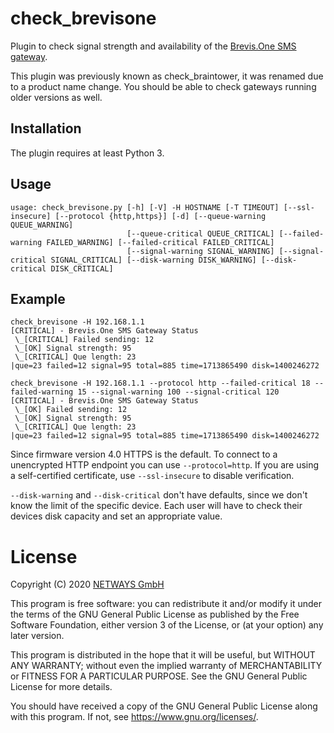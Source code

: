 # check_brevisone

Plugin to check signal strength and availability of the [Brevis.One SMS gateway](https://brevis.one).

This plugin was previously known as check_braintower, it was renamed due to a product name change.
You should be able to check gateways running older versions as well.

## Installation

The plugin requires at least Python 3.

## Usage

```
usage: check_brevisone.py [-h] [-V] -H HOSTNAME [-T TIMEOUT] [--ssl-insecure] [--protocol {http,https}] [-d] [--queue-warning QUEUE_WARNING]
                          [--queue-critical QUEUE_CRITICAL] [--failed-warning FAILED_WARNING] [--failed-critical FAILED_CRITICAL]
                          [--signal-warning SIGNAL_WARNING] [--signal-critical SIGNAL_CRITICAL] [--disk-warning DISK_WARNING] [--disk-critical DISK_CRITICAL]

```

## Example

```
check_brevisone -H 192.168.1.1
[CRITICAL] - Brevis.One SMS Gateway Status
 \_[CRITICAL] Failed sending: 12
 \_[OK] Signal strength: 95
 \_[CRITICAL] Que length: 23
|que=23 failed=12 signal=95 total=885 time=1713865490 disk=1400246272

check_brevisone -H 192.168.1.1 --protocol http --failed-critical 18 --failed-warning 15 --signal-warning 100 --signal-critical 120
[CRITICAL] - Brevis.One SMS Gateway Status
 \_[OK] Failed sending: 12
 \_[OK] Signal strength: 95
 \_[CRITICAL] Que length: 23
|que=23 failed=12 signal=95 total=885 time=1713865490 disk=1400246272
```

Since firmware version 4.0 HTTPS is the default. To connect to a unencrypted HTTP endpoint you can use `--protocol=http`.
If you are using a self-certified certificate, use `--ssl-insecure` to disable verification.

`--disk-warning` and `--disk-critical` don't have defaults, since we don't know the limit of the specific device. Each user will have to check their devices disk capacity and set an appropriate value.

# License

Copyright (C) 2020 [NETWAYS GmbH](mailto:info@netways.de)

This program is free software: you can redistribute it and/or modify
it under the terms of the GNU General Public License as published by
the Free Software Foundation, either version 3 of the License, or
(at your option) any later version.

This program is distributed in the hope that it will be useful,
but WITHOUT ANY WARRANTY; without even the implied warranty of
MERCHANTABILITY or FITNESS FOR A PARTICULAR PURPOSE.  See the
GNU General Public License for more details.

You should have received a copy of the GNU General Public License
along with this program.  If not, see <https://www.gnu.org/licenses/>.
